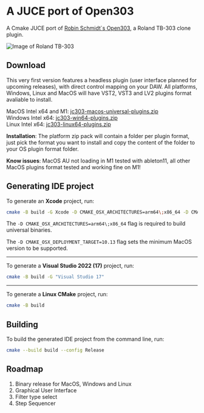 # A JUCE port of Open303

A Cmake JUCE port of [Robin Schmidt`s Open303](https://github.com/RobinSchmidt/Open303), a Roland TB-303 clone plugin. 

![Image of Roland TB-303](https://raw.githubusercontent.com/midilab/jc303/main/img/Roland_TB-303_Panel.jpg)  


## Download

This very first version features a headless plugin (user interface planned for upcoming releases), with direct control mapping on your DAW. All platforms, Windows, Linux and MacOS will have VST2, VST3 and LV2 plugins format avaliable to install.

MacOS Intel x64 and M1: [jc303-macos-universal-plugins.zip](https://github.com/midilab/jc303/releases/download/v0.9/jc303-macos-universal-plugins.zip)  
Windows Intel x64: [jc303-win64-plugins.zip](https://github.com/midilab/jc303/releases/download/v0.9/jc303-win64-plugins.zip)  
Linux Intel x64: [jc303-linux64-plugins.zip](https://github.com/midilab/jc303/releases/download/v0.9/jc303-linux64-plugins.zip)  
  
**Installation**: The platform zip pack will contain a folder per plugin format, just pick the format you want to install and copy the content of the folder to your OS plugin format folder.  

**Know issues**: MacOS AU not loading in M1 tested with ableton11, all other MacOS plugins format tested and working fine on M1!  

## Generating IDE project

To generate an **Xcode** project, run:
```sh
cmake -B build -G Xcode -D CMAKE_OSX_ARCHITECTURES=arm64\;x86_64 -D CMAKE_OSX_DEPLOYMENT_TARGET=10.13
```
The `-D CMAKE_OSX_ARCHITECTURES=arm64\;x86_64` flag is required to build universal binaries.

The `-D CMAKE_OSX_DEPLOYMENT_TARGET=10.13` flag sets the minimum MacOS version to be supported.

---

To generate a **Visual Studio 2022 (17)** project, run:
```sh
cmake -B build -G "Visual Studio 17"
```

---

To generate a **Linux CMake** project, run:
```sh
cmake -B build
```

## Building

To build the generated IDE project from the command line, run:
```sh
cmake --build build --config Release
```

## Roadmap

1. Binary release for MacOS, Windows and Linux  
2. Graphical User Interface  
3. Filter type select  
4. Step Sequencer  
